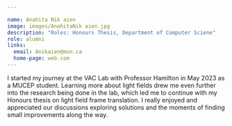 ```yaml
---

name: Anahita Nik aien
image: images/AnahitaNik aien.jpg
description: "Roles: Honours Thesis, Department of Computer Sciene"
role: alumni
links:
  email: Anikaien@mun.ca
  home-page: web.com
---
```


I started my journey at the VAC Lab with Professor Hamilton in May 2023 as a MUCEP student. Learning more about light fields drew me even further into the research being done in the lab, which led me to continue with my Honours thesis on light field frame translation. 
I really enjoyed and appreciated our discussions exploring solutions and the moments of finding small improvements along the way.
